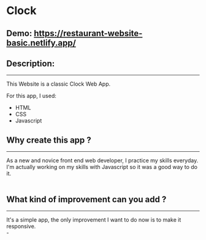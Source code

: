 # Clock
##  Demo:  https://restaurant-website-basic.netlify.app/

## Description:
<hr>
This Website is a classic Clock Web App.

For this app, I used:
- HTML
- CSS
- Javascript

## Why create this app ?
<hr>
As a new and novice front end web developer, I practice my skills everyday.
I'm actually working on my skills with Javascript so it was a good way to do it.
<br>
<br>

## What kind of improvement can you add ?
<hr>
It's a simple app, the only improvement I want to do now is to make it responsive. 
<br>
-
